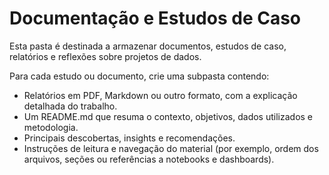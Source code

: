 # Documentação e Estudos de Caso

Esta pasta é destinada a armazenar documentos, estudos de caso, relatórios e reflexões sobre projetos de dados.

Para cada estudo ou documento, crie uma subpasta contendo:

- Relatórios em PDF, Markdown ou outro formato, com a explicação detalhada do trabalho.
- Um README.md que resuma o contexto, objetivos, dados utilizados e metodologia.
- Principais descobertas, insights e recomendações.
- Instruções de leitura e navegação do material (por exemplo, ordem dos arquivos, seções ou referências a notebooks e dashboards).
